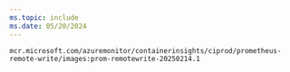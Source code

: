 ```yaml
---
ms.topic: include
ms.date: 05/20/2024
---
```

`mcr.microsoft.com/azuremonitor/containerinsights/ciprod/prometheus-remote-write/images:prom-remotewrite-20250214.1`
